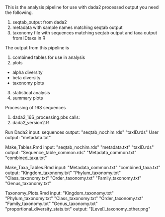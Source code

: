 This is the analysis pipeline for use with dada2 processed output 
you need the following. 
1) seqtab_output from dada2
2) metadata with sample names matching seqtab output
3) taxonomy file with sequences matching seqtab output and taxa output from IDtaxa in R

The output from this pipeline is
1) combined tables for use in analysis
2) plots
 - alpha diversity
 - beta diversity
 - taxonomy plots
3) statistical analysis
4) summary plots


Processing of 16S sequences
1) dada2_16S_processing.pbs
calls:
2) dada2_version2.R


Run Dada2
	input: sequences
	output: "seqtab_nochim.rds"
			"taxID.rds"
User
	output: "metadata.txt"

Make_Tables.Rmd
	input: 	"seqtab_nochim.rds"
			"metadata.txt"
			"taxID.rds"
	output:	"Sequence_table_common.rds"
			"Metadata_common.txt"
			"combined_taxa.txt"

Make_Taxa_Tables.Rmd
	input: 	"Metadata_common.txt"
			"combined_taxa.txt"
	output:	"Kingdom_taxonomy.txt"
			"Phylum_taxonomy.txt"
			"Class_taxonomy.txt"
			"Order_taxonomy.txt"
			"Family_taxonomy.txt"
			"Genus_taxonomy.txt"

Taxonomy_Plots.Rmd
	input:	"Kingdom_taxonomy.txt"
			"Phylum_taxonomy.txt"
			"Class_taxonomy.txt"
			"Order_taxonomy.txt"
			"Family_taxonomy.txt"
			"Genus_taxonomy.txt"
			"proportional_diversity_stats.txt"
	output:	"[Level]_taxonomy_other.png"